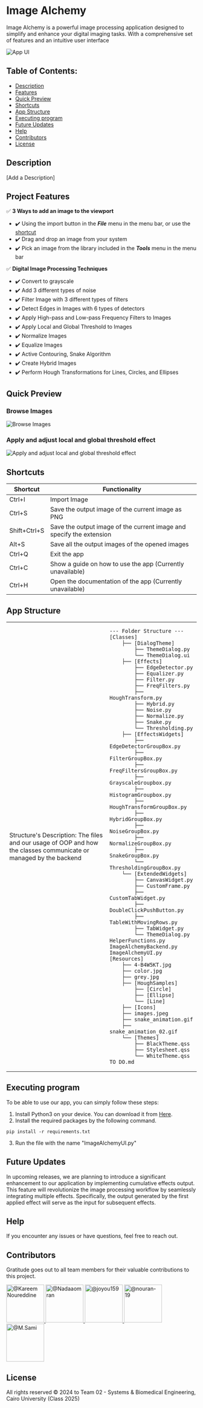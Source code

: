 # Image Alchemy
Image Alchemy is a powerful image processing application designed to simplify and enhance your digital imaging tasks. With a comprehensive set of features and an intuitive user interface

![App UI](https://github.com/Computer-Vision-Spring-2024/Task-2/blob/main/README_resources/App_UI.png)


## Table of Contents:
- [Description](#description)
- [Features](#project-features)
- [Quick Preview](#quick-preview)
- [Shortcuts](#shortcuts)
- [App Structure](#app-structure)
- [Executing program](#executing-program)
- [Future Updates](#future-updates)
- [Help](#help)
- [Contributors](#contributors)
- [License](#license)

## Description

[Add a Description]

## Project Features
:white_check_mark: **3 Ways to add an image to the viewport**
- :heavy_check_mark: Using the import button in the **_File_** menu in the menu bar, or use the [shortcut](#shortcuts)
- :heavy_check_mark: Drag and drop an image from your system
- :heavy_check_mark: Pick an image from the library included in the **_Tools_** menu in the menu bar

:white_check_mark: **Digital Image Processing Techniques**
- :heavy_check_mark: Convert to grayscale
- :heavy_check_mark: Add 3 different types of noise
- :heavy_check_mark: Filter Image with 3 different types of filters
- :heavy_check_mark: Detect Edges in Images with 6 types of detectors
- :heavy_check_mark: Apply High-pass and Low-pass Frequency Filters to Images
- :heavy_check_mark: Apply Local and Global Threshold to Images
- :heavy_check_mark: Normalize Images
- :heavy_check_mark: Equalize Images
- :heavy_check_mark: Active Contouring, Snake Algorithm
- :heavy_check_mark: Create Hybrid Images
- :heavy_check_mark: Perform Hough Transformations for Lines, Circles, and Ellipses

## Quick Preview

### Browse Images
![Browse Images](README_resources/Import__gif.gif)
### Apply and adjust local and global threshold effect
![Apply and adjust local and global threshold effect](README_resources/Thresholding.gif)

## Shortcuts
<center>

| Shortcut     | Functionality                                                        |
|--------------|----------------------------------------------------------------------|
| Ctrl+I       | Import Image                                                         |
| Ctrl+S       | Save the output image of the current image as PNG                    |
| Shift+Ctrl+S | Save the output image of the current image and specify the extension |
| Alt+S        | Save all the output images of the opened images                      |
| Ctrl+Q       | Exit the app                                                         |
| Ctrl+C       | Show a guide on how to use the app (Currently unavailable)           |
| Ctrl+H       | Open the documentation of the app (Currently unavailable)            |

</center>

## App Structure
<table>
  <tr>
    <td>Structure's Description: The files and our usage of OOP and how the classes communicate or managed by the backend
    </td>
    <td>

    --- Folder Structure ---
    [Classes]
        ├── [DialogTheme]
            ├── ThemeDialog.py
            └── ThemeDialog.ui
        ├── [Effects]
            ├── EdgeDetector.py
            ├── Equalizer.py
            ├── Filter.py
            ├── FreqFilters.py
            ├── HoughTransform.py
            ├── Hybrid.py
            ├── Noise.py
            ├── Normalize.py
            ├── Snake.py
            └── Thresholding.py
        ├── [EffectsWidgets]
            ├── EdgeDetectorGroupBox.py
            ├── FilterGroupBox.py
            ├── FreqFiltersGroupBox.py
            ├── GrayscaleGroupbox.py
            ├── HistogramGroupbox.py
            ├── HoughTransformGroupBox.py
            ├── HybridGroupBox.py
            ├── NoiseGroupBox.py
            ├── NormalizeGroupBox.py
            ├── SnakeGroupBox.py
            └── ThresholdingGroupBox.py
        └── [ExtendedWidgets]
            ├── CanvasWidget.py
            ├── CustomFrame.py
            ├── CustomTabWidget.py
            ├── DoubleClickPushButton.py
            ├── TableWithMovingRows.py
            ├── TabWidget.py
            └── ThemeDialog.py
    HelperFunctions.py
    ImageAlchemyBackend.py
    ImageAlchemyUI.py
    [Resources]
        ├── 4-B4W5KT.jpg
        ├── color.jpg
        ├── grey.jpg
        ├── [HoughSamples]
            ├── [Circle]
            ├── [Ellipse]
            └── [Line]
        ├── [Icons]
        ├── images.jpeg
        ├── snake_animation.gif
        ├── snake_animation_02.gif
        └── [Themes]
            ├── BlackTheme.qss
            ├── Stylesheet.qss
            └── WhiteTheme.qss
    TO_DO.md

  </tr>
</table>

## Executing program

To be able to use our app, you can simply follow these steps:
1. Install Python3 on your device. You can download it from <a href="https://www.python.org/downloads/">Here</a>.
2. Install the required packages by the following command.
```
pip install -r requirements.txt
```
3. Run the file with the name "ImageAlchemyUI.py"

## Future Updates
In upcoming releases, we are planning to introduce a significant enhancement to our application by implementing cumulative effects output. This feature will revolutionize the image processing workflow by seamlessly integrating multiple effects. Specifically, the output generated by the first applied effect will serve as the input for subsequent effects.

## Help

If you encounter any issues or have questions, feel free to reach out.

## Contributors

Gratitude goes out to all team members for their valuable contributions to this project.

<div align="left">
  <a href="https://github.com/cln-Kafka">
    <img src="https://avatars.githubusercontent.com/u/100665578?v=4" width="100px" alt="@Kareem Noureddine">
  </a>
  <a href="https://github.com/Nadaaomran">
    <img src="https://avatars.githubusercontent.com/u/104179154?v=4" width="100px" alt="@Nadaaomran">
  </a>
  <a href="https://github.com/joyou159">
    <img src="https://avatars.githubusercontent.com/u/85418161?v=4" width="100px" alt="@joyou159">
  </a>
  <a href="https://github.com/nouran-19">
    <img src="https://avatars.githubusercontent.com/u/99448829?v=4" width="100px" alt="@nouran-19">
  </a>
  <a href="https://github.com/MuhammadSamiAhmad">
    <img src="https://avatars.githubusercontent.com/u/101589634?v=4" width="100px" alt="@M.Sami">
  </a>
</div>

## License

All rights reserved © 2024 to Team 02 - Systems & Biomedical Engineering, Cairo University (Class 2025)
